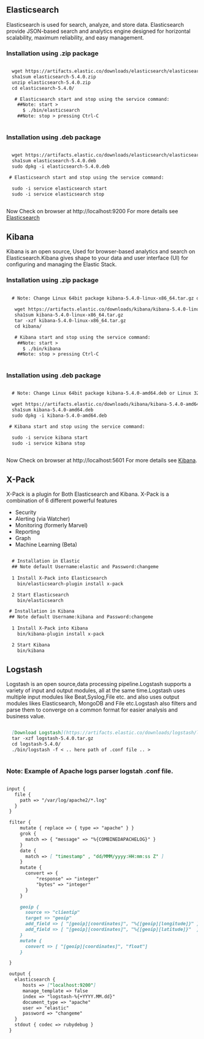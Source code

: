 ## Elasticsearch 

Elasticsearch is used for search, analyze, and store data. Elasticsearch provide JSON-based search and analytics engine designed for horizontal scalability, maximum reliability, and easy management.
 
  ### Installation using .zip package

```markdown

  wget https://artifacts.elastic.co/downloads/elasticsearch/elasticsearch-5.4.0.zip
  sha1sum elasticsearch-5.4.0.zip 
  unzip elasticsearch-5.4.0.zip
  cd elasticsearch-5.4.0/ 

   # Elasticsearch start and stop using the service command:
    ##Note: start > 
      $ ./bin/elasticsearch
    ##Note: stop > pressing Ctrl-C
    
```

### Installation using .deb package

```markdown

  wget https://artifacts.elastic.co/downloads/elasticsearch/elasticsearch-5.4.0.deb
  sha1sum elasticsearch-5.4.0.deb 
  sudo dpkg -i elasticsearch-5.4.0.deb

 # Elasticsearch start and stop using the service command:

  sudo -i service elasticsearch start
  sudo -i service elasticsearch stop
  
```
 Now Check on browser at http://localhost:9200
 For more details see [Elasticsearch](https://www.elastic.co/guide/en/elasticsearch/reference/current/install-elasticsearch.html)

## Kibana 

Kibana is an open source, Used for browser-based analytics and search on Elasticsearch.Kibana gives shape to your data and user interface (UI) for configuring and managing the Elastic Stack.


 ### Installation using .zip package

```markdown

  # Note: Change Linux 64bit package kibana-5.4.0-linux-x86_64.tar.gz or Linux 32bit package kibana-5.4.0-linux-x86.tar.gz
  
   wget https://artifacts.elastic.co/downloads/kibana/kibana-5.4.0-linux-x86_64.tar.gz  
   sha1sum kibana-5.4.0-linux-x86_64.tar.gz 
   tar -xzf kibana-5.4.0-linux-x86_64.tar.gz
   cd kibana/ 

   # Kibana start and stop using the service command:
    ##Note: start > 
      $ ./bin/kibana
    ##Note: stop > pressing Ctrl-C
    
```

### Installation using .deb package

```markdown

  # Note: Change Linux 64bit package kibana-5.4.0-amd64.deb or Linux 32bit package kibana-5.4.0-i386.deb

  wget https://artifacts.elastic.co/downloads/kibana/kibana-5.4.0-amd64.deb
  sha1sum kibana-5.4.0-amd64.deb 
  sudo dpkg -i kibana-5.4.0-amd64.deb

 # Kibana start and stop using the service command:

  sudo -i service kibana start
  sudo -i service kibana stop
  
```
 Now Check on browser at http://localhost:5601
 For more details see [Kibana](https://www.elastic.co/guide/en/kibana/current/install.html).

## X-Pack 

X-Pack is a plugin for Both Elasticsearch and Kibana. X-Pack is a combination of 6 different powerful features 
+ Security
+ Alerting (via Watcher)
+ Monitoring (formerly Marvel)
+ Reporting
+ Graph
+ Machine Learning (Beta)

```markdown

  # Installation in Elastic
  ## Note default Username:elastic and Password:changeme
  
  1 Install X-Pack into Elasticsearch
    bin/elasticsearch-plugin install x-pack

  2 Start Elasticsearch
    bin/elasticsearch

 # Installation in Kibana
 ## Note default Username:kibana and Password:changeme
  
  1 Install X-Pack into Kibana
    bin/kibana-plugin install x-pack

  2 Start Kibana
    bin/kibana

```

## Logstash 

Logstash is an open source,data processing pipeline.Logstash supports a variety of input and output modules, all at the same time.Logstash uses multiple input modules like Beat,Syslog,File etc. and also uses output modules likes Elasticsearch, MongoDB and File etc.Logstash also filters and parse them to converge on a common format for easier analysis and business value. 


```markdown

  [Download Logstash](https://artifacts.elastic.co/downloads/logstash/logstash-5.4.0.tar.gz)
  tar -xzf logstash-5.4.0.tar.gz
  cd logstash-5.4.0/
  ./bin/logstash -f < .. here path of .conf file .. >
 
```
 
 ### Note: Example of Apache logs parser logstah .conf file.
  
  ```markdown

  input {
     file {
       path => "/var/log/apache2/*.log"
     }
   }

   filter {
       mutate { replace => { type => "apache" } }
       grok {
         match => { "message" => "%{COMBINEDAPACHELOG}" }
       }
       date {
         match => [ "timestamp" , "dd/MMM/yyyy:HH:mm:ss Z" ]
       }
       mutate {
         convert => {
             "response" => "integer" 
             "bytes" => "integer"
         }
       }

       geoip {
         source => "clientip"
         target => "geoip"
         add_field => [ "[geoip][coordinates]", "%{[geoip][longitude]}" ]
         add_field => [ "[geoip][coordinates]", "%{[geoip][latitude]}"  ]
       }
       mutate {
         convert => [ "[geoip][coordinates]", "float"]
       }

   }

   output {
     elasticsearch { 
        hosts => ["localhost:9200"]
        manage_template => false
        index => "logstash-%{+YYYY.MM.dd}"
        document_type => "apache"
        user => "elastic"
        password => "changeme"
     }
     stdout { codec => rubydebug }
   }
 
  ```
